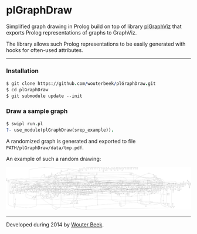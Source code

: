 plGraphDraw
===========

Simplified graph drawing in Prolog build on top of library
 [plGraphViz](https://github.com/wouterbeek/plGraphViz)
 that exports Prolog representations of graphs to GraphViz.

The library allows such Prolog representations to be easily generated
 with hooks for often-used attributes.

---

### Installation

~~~prolog
$ git clone https://github.com/wouterbeek/plGraphDraw.git
$ cd plGraphDraw
$ git submodule update --init
~~~

### Draw a sample graph

~~~prolog
$ swipl run.pl
?- use_module(plGraphDraw(srep_example)).
~~~

A randomized graph is generated and exported to file
 `PATH/plGraphDraw/data/tmp.pdf`.

An example of such a random drawing:

![](https://raw.githubusercontent.com/wouterbeek/plGraphDraw/master/example.png "Example graph.")

---

Developed during 2014 by [Wouter Beek](http://www.wouterbeek.com).
